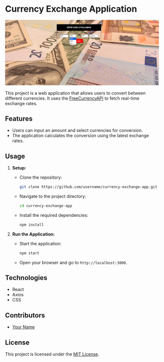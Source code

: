 # Currency Exchange Application
![Main Image](main.png)

This project is a web application that allows users to convert between different currencies. It uses the [FreeCurrencyAPI](https://freecurrencyapi.com/) to fetch real-time exchange rates.

## Features

- Users can input an amount and select currencies for conversion.
- The application calculates the conversion using the latest exchange rates.

## Usage

1. **Setup:**
   - Clone the repository:
     ```bash
     git clone https://github.com/username/currency-exchange-app.git
     ```
   - Navigate to the project directory:
     ```bash
     cd currency-exchange-app
     ```
   - Install the required dependencies:
     ```bash
     npm install
     ```

2. **Run the Application:**
   - Start the application:
     ```bash
     npm start
     ```
   - Open your browser and go to `http://localhost:3000`.

## Technologies

- React
- Axios
- CSS

## Contributors

- [Your Name](https://github.com/username)

## License

This project is licensed under the [MIT License](LICENSE).
